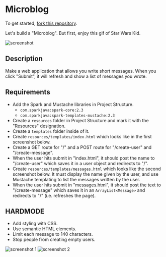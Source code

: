# Microblog

To get started, [fork this repository](https://github.com/NOVA-Uncommon-Coders/SpringBasics).

Let's build a "Microblog". But first, enjoy this gif of Star Wars Kid.

![screenshot](http://stream1.gifsoup.com/view/162193/star-wars-kid-o.gif)

## Description

Make a web application that allows you write short messages. When you click "Submit", it will refresh and show a list of messages you wrote.

## Requirements

* Add the Spark and Mustache libraries in Project Structure.
  * `com.sparkjava:spark-core:2.3`
  * `com.sparkjava:spark-templates-mustache:2.3`
* Create a `resources` folder in Project Structure and mark it with the "Resources" designation.
* Create a `templates` folder inside of it.
* Create `resources/templates/index.html` which looks like in the first screenshot below.
* Create a GET route for "/" and a POST route for "/create-user" and "/create-message".
* When the user hits submit in "index.html", it should post the name to "/create-user" which saves it in a user object and redirects to "/".
* Create `resources/templates/messages.html` which looks like the second screenshot below. It must display the name given by the user, and use Mustache templating to list the messages written by the user.
* When the user hits submit in "messages.html", it should post the text to "/create-message" which saves it in an `ArrayList<Message>` and redirects to "/" (i.e. refreshes the page).

## HARDMODE
* Add styling with CSS.
* Use semantic HTML elements.
* Limit each message to 140 characters.
* Stop people from creating empty users.

![screenshot 1](https://github.com/oakes/java-assignments/raw/master/4.1-microblog/screenshot1.png)
![screenshot 2](https://github.com/oakes/java-assignments/raw/master/4.1-microblog/screenshot2.png)